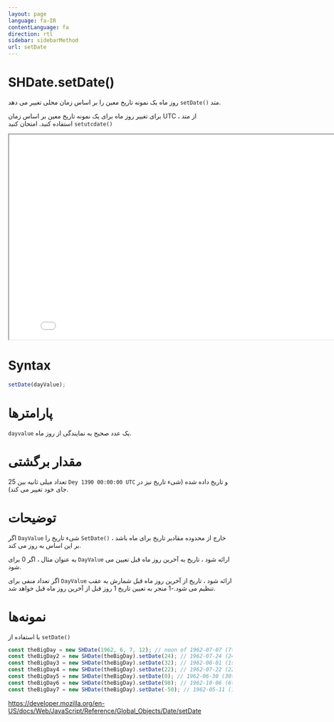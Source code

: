 ```yaml
---
layout: page
language: fa-IR
contentLanguage: fa
direction: rtl
sidebar: sidebarMethod
url: setDate
---
```


# SHDate.setDate()

متد <code dir = "ltr">setDate()</code> روز ماه یک نمونه تاریخ معین را بر اساس زمان محلی تغییر می دهد.

برای تغییر روز ماه برای یک نمونه تاریخ معین بر اساس زمان UTC ، از متد <code dir = "ltr">setutcdate()</code> استفاده کنید.
امتحان کنید

<iframe style="width: 830px; height: 460px;" src="/SHDateTime-js/examples/live.html?function=setDate" title="MDN Web Docs Interactive Example" loading="lazy"></iframe>
<br/>

# Syntax

```js
setDate(dayValue);
```

# پارامترها

<code dir = "ltr">dayvalue</code>
یک عدد صحیح به نمایندگی از روز ماه.

# مقدار برگشتی

تعداد میلی ثانیه بین 25 `Dey 1390 00:00:00 UTC` و تاریخ داده شده (شیء تاریخ نیز در جای خود تغییر می کند).

# توضیحات

اگر `DayValue` خارج از محدوده مقادیر تاریخ برای ماه باشد ، <code dir="ltr">SetDate()</code> شیء تاریخ را بر این اساس به روز می کند.

به عنوان مثال ، اگر 0 برای `DayValue` ارائه شود ، تاریخ به آخرین روز ماه قبل تعیین می شود.

اگر تعداد منفی برای `DayValue` ارائه شود ، تاریخ از آخرین روز ماه قبل شمارش به عقب تنظیم می شود.-1 منجر به تعیین تاریخ 1 روز قبل از آخرین روز ماه قبل خواهد شد.

# نمونه‌ها

با استفاده از <code dir="ltr">setDate()</code>

```js
const theBigDay = new SHDate(1962, 6, 7, 12); // noon of 1962-07-07 (7th of July 1962, month is 0-indexed)
const theBigDay2 = new SHDate(theBigDay).setDate(24); // 1962-07-24 (24th of July 1962)
const theBigDay3 = new SHDate(theBigDay).setDate(32); // 1962-08-01 (1st of August 1962)
const theBigDay4 = new SHDate(theBigDay).setDate(22); // 1962-07-22 (22nd of July 1962)
const theBigDay5 = new SHDate(theBigDay).setDate(0); // 1962-06-30 (30th of June 1962)
const theBigDay6 = new SHDate(theBigDay).setDate(98); // 1962-10-06 (6th of October 1962)
const theBigDay7 = new SHDate(theBigDay).setDate(-50); // 1962-05-11 (11th of May 1962)
```

https://developer.mozilla.org/en-US/docs/Web/JavaScript/Reference/Global_Objects/Date/setDate
